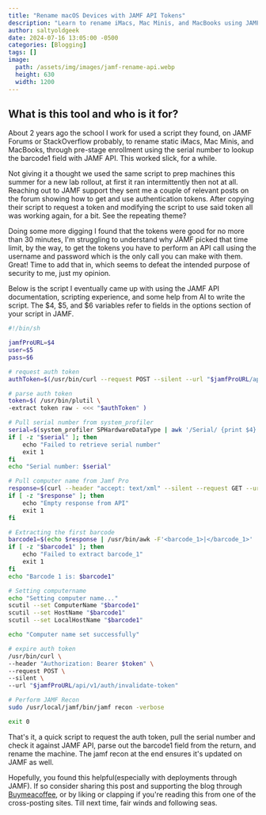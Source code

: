 ```yaml
---
title: "Rename macOS Devices with JAMF API Tokens"
description: "Learn to rename iMacs, Mac Minis, and MacBooks using JAMF API tokens. Follow this guide for efficient device management in educational settings."
author: saltyoldgeek
date: 2024-07-16 13:05:00 -0500
categories: [Blogging]
tags: []
image:
  path: /assets/img/images/jamf-rename-api.webp
  height: 630
  width: 1200
---
```



## What is this tool and who is it for?

About 2 years ago the school I work for used a script they found, on JAMF Forums or StackOverflow probably, to rename static iMacs, Mac Minis, and MacBooks, through pre-stage enrollment using the serial number to lookup the barcode1 field with JAMF API. This worked slick, for a while.

Not giving it a thought we used the same script to prep machines this summer for a new lab rollout, at first it ran intermittently then not at all. Reaching out to JAMF support they sent me a couple of relevant posts on the forum showing how to get and use authentication tokens. After copying their script to request a token and modifying the script to use said token all was working again, for a bit. See the repeating theme?

Doing some more digging I found that the tokens were good for no more than 30 minutes, I'm struggling to understand why JAMF picked that time limit, by the way, to get the tokens you have to perform an API call using the username and password which is the only call you can make with them. Great! Time to add that in, which seems to defeat the intended purpose of security to me, just my opinion.

Below is the script I eventually came up with using the JAMF API documentation, scripting experience, and some help from AI to write the script. The $4, $5, and $6 variables refer to fields in the options section of your script in JAMF.

```bash
#!/bin/sh

jamfProURL=$4
user=$5
pass=$6

# request auth token
authToken=$(/usr/bin/curl --request POST --silent --url "$jamfProURL/api/v1/auth/token" --user "$user:$pass")

# parse auth token
token=$( /usr/bin/plutil \
-extract token raw - <<< "$authToken" )

# Pull serial number from system_profiler
serial=$(system_profiler SPHardwareDataType | awk '/Serial/ {print $4}')
if [ -z "$serial" ]; then
    echo "Failed to retrieve serial number"
    exit 1
fi
echo "Serial number: $serial"

# Pull computer name from Jamf Pro
response=$(curl --header "accept: text/xml" --silent --request GET --url "$jamfProURL/JSSResource/computers/serialnumber/${serial}/subset/general" --header "Authorization: Bearer $token")
if [ -z "$response" ]; then
    echo "Empty response from API"
    exit 1
fi

# Extracting the first barcode
barcode1=$(echo $response | /usr/bin/awk -F'<barcode_1>|</barcode_1>' '{print $2}')
if [ -z "$barcode1" ]; then
    echo "Failed to extract barcode_1"
    exit 1
fi
echo "Barcode 1 is: $barcode1"

# Setting computername
echo "Setting computer name..."
scutil --set ComputerName "$barcode1"
scutil --set HostName "$barcode1"
scutil --set LocalHostName "$barcode1"

echo "Computer name set successfully"

# expire auth token
/usr/bin/curl \
--header "Authorization: Bearer $token" \
--request POST \
--silent \
--url "$jamfProURL/api/v1/auth/invalidate-token"

# Perform JAMF Recon
sudo /usr/local/jamf/bin/jamf recon -verbose

exit 0
```

That's it, a quick script to request the auth token, pull the serial number and check it against JAMF API, parse out the barcode1 field from the return, and rename the machine. The jamf recon at the end ensures it's updated on JAMF as well.

Hopefully, you found this helpful(especially with deployments through JAMF). If so consider sharing this post and supporting the blog through [Buymeacoffee](https://www.buymeacoffee.com/twitter2), or by liking or clapping if you're reading this from one of the cross-posting sites. Till next time, fair winds and following seas.

